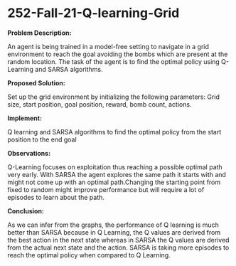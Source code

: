 # 252-Fall-21-Q-learning-Grid

**Problem Description:**

An agent is being trained in a model-free setting to navigate in a grid environment to reach the goal avoiding the bombs which are present at the random location. The task of the agent is to find the optimal policy using Q-Learning and SARSA algorithms.

**Proposed Solution:**

Set up the grid environment by initializing the following parameters:
Grid size, start position, goal position, reward, bomb count, actions.

**Implement:**

Q learning and SARSA algorithms to find the optimal policy from the start position to the end goal

**Observations:**

Q-Learning focuses on exploitation thus reaching a possible optimal path very early. With SARSA the agent explores the same path it starts with and might not come up with
an optimal path.Changing the starting point from fixed to random might improve performance but will require a lot of episodes to learn about the path.

**Conclusion:**

As we can infer from the graphs, the performance of Q learning is much better than SARSA because in Q Learning, the Q values are derived from the best action in the next state whereas in SARSA the Q values are derived from the actual next state and the action. SARSA is taking more episodes to reach the optimal policy when compared to Q Learning.
